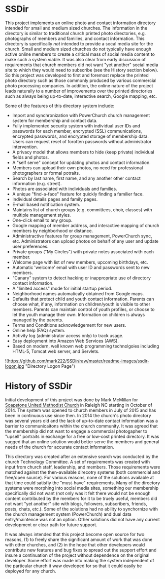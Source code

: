 # SSDir
This project implements an online photo and contact information directory intended for small and medium sized churches. The information in the directory is similar to traditional church printed photo directories, e.g. photographs of members and families, and contact information. This directory is specifically <i>not</i> intended to provide a socal media site for the church. Small and medium sized churches do not typically have enough active online members to create a critical mass of social media content to make such a system viable. It was also clear from early discussion of requirements that church members did not want "yet another" social media site to which they would need to subscribe (see the History section below). So this project was developed to first and foremost replace the printed photo directory such as those commonly produced by various commercial photo processing companies. In addition, the online nature of the project leads naturally to a number of improvements over the printed directories such as always being up-to-date, interactive search, Google mapping, etc.

Some of the features of this directory system include:
<ul>
<li>Import and synchronization with PowerChurch church management system for membership and contact data.</li>
<li>Fully implemented security system with individual user IDs and passwords for each member, encrypted (SSL) communications, encrypted passwords, and encrypted storage of membership data. Users can request reset of forotten passwords without administrator intervention.
<li>A privacy model that allows members to hide (keep private) individual fields and photos.</li>
<li>A "self serve" concept for updating photos and contact information.</li>
<li>Members can upload their own photos, no need for professional photographers or formal potraits.</li>
<li>Search by last name, first name, and any another other contact information (e.g. street).</li>
<li>Photos are associated with individuals and families.</li>
<li>A unique "find-a-face" feature for quickly finding a familier face.</li>
<li>Individual details pages and family pages.
<li>E-mail based notification system.</li>
<li>Maintains list of church groups (e.g. committees, choir, classes) with multiple management styles.</li>
<li>One-click email to any group.</li>
<li>Google mapping of member address, and interactive mapping of church members by neighborhood or distance.</li>
<li>Administractive features for group management, PowerChurch sync, etc. Administrators can upload photos on behalf of any user and update user preferences.</li>
<li>Private groups ("My Circles") with private notes associated with each member.</li>
<li>Welcome page with list of new members, upcoming birthdays, etc.</li>
<li>Automatic 'welcome' email with user ID and passwords sent to new members.</li>
<li>"Canary" system to detect hacking or inappropriate use of directory contact information.</li>
<li>A "limited access" mode for initial startup period.</li>
<li>Neighborhood names automatically obtained from Google maps.</li>
<li>Defaults that protect child and youth contact information. Parents can choose what, if any, information on children/youth is visible to other members. Parents can maintain control of youth profiles, or choose to let the youth manage their own. Information on children is always managed by the parents.</li>
<li>Terms and Conditions acknowledgement for new users.</li>
<li>Online help (FAQ) system.</li>
<li>Activity log (administrator access only) to track usage.</li>
<li>Easy deployment into Amazon Web Services (AWS).</li>
<li>Based on modern, well known web programming technolgoies including HTML-5, Tomcat web server, and Servlets.</li>
</ul>

!(https://github.com/mark222/SSDir/raw/master/readme-images/ssdir-logon.jpg "Directory Logon Page")

# History of SSDir
Initial development of this project was done by Mark McMillan for [Soapstone United Methodist Church](http://www.soapstoneumc.org) in Raleigh NC starting in October of 2014. The system was opened to church members in July of 2015 and has been in continuous use since then. In 2014 the church's photo directory was several years old and the lack of up-to-date contact information was a barrier to communicaitons within the church community. It was agreed that the membership did not want to engage a commercial photogapher to "upsell" portraits in exchange for a free or low-cost printed directory. It was sugged that an online solution would better serve the members and general needs of the church for accurate contact information.

This directory was created after an extensive search was conducted by the church Technology Committee. A set of requirements was created with input from church staff, leadership, and members. Those requirements were matched against the then-available direcotry systems (both commercial and free/open source). For various reasons, none of the solutions available at that time could satisfiy the "must-have" requirements. Many of the directory systems were morphing into social media sites, something our membership specifically did not want (not only was it felt there would not be enough content contributed by the members for it to be truely useful, members did not want "yet another" site with blogs, followers, subscribers, friends, posts, chats, etc.). Some of the solutions had no ability to synchornize with the church management system (PowerChurch) and dual data entry/maintence was not an option. Other solutions did not have any current development or clear path for future support.

It was always intended that this project become open source for two reasons, (1) to freely share the significant amount of work that was done with other churches, and (2) in the hope that other developers would contribute new features and bug fixes to spread out the support effort and insure a continuation of the project without dependence on the original developer. Some effort was made into making the system independent of the particular church it waw developed for so that it could easily be deployed for any church. 
